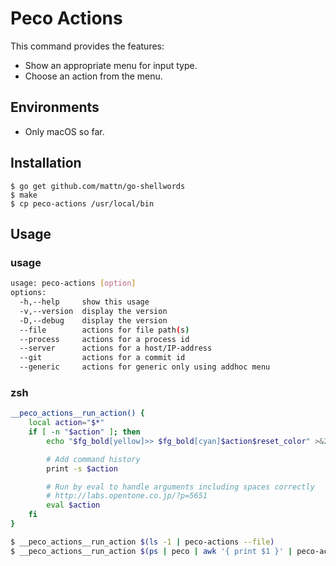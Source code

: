 Peco Actions
============

This command provides the features:

* Show an appropriate menu for input type.
* Choose an action from the menu.


## Environments

* Only macOS so far.


## Installation

```
$ go get github.com/mattn/go-shellwords
$ make
$ cp peco-actions /usr/local/bin
```


## Usage

### usage

```sh
usage: peco-actions [option]
options:
  -h,--help     show this usage
  -v,--version  display the version
  -D,--debug    display the version
  --file        actions for file path(s)
  --process     actions for a process id
  --server      actions for a host/IP-address
  --git         actions for a commit id
  --generic     actions for generic only using addhoc menu
```


### zsh

```sh
__peco_actions__run_action() {
    local action="$*"
    if [ -n "$action" ]; then
        echo "$fg_bold[yellow]>> $fg_bold[cyan]$action$reset_color" >&2

        # Add command history
        print -s $action

        # Run by eval to handle arguments including spaces correctly
        # http://labs.opentone.co.jp/?p=5651
        eval $action
    fi
}
```

```sh
$ __peco_actions__run_action $(ls -1 | peco-actions --file)
$ __peco_actions__run_action $(ps | peco | awk '{ print $1 }' | peco-actions --process)
```
